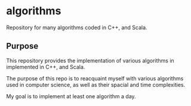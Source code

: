 # algorithms
Repository for many algorithms coded in C++, and Scala.

## Purpose
This repository provides the implementation of various algorithms in implemented in C++, and Scala.

The purpose of this repo is to reacquaint myself with various algorithms used in computer science, as well as their spacial and time complexities.

My goal is to implement at least one algorithm a day.
